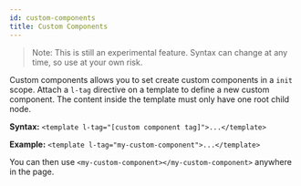 ```yaml
---
id: custom-components
title: Custom Components
---
```


> Note: This is still an experimental feature. Syntax can change at any time, so use at your own risk.

Custom components allows you to set create custom components in a `init` scope. Attach a `l-tag` directive on a template to define a new custom component. The content inside the template must only have one root child node.

**Syntax:** `<template l-tag="[custom component tag]">...</template>`

**Example:** `<template l-tag="my-custom-component">...</template>`

You can then use `<my-custom-component></my-custom-component>` anywhere in the page.
